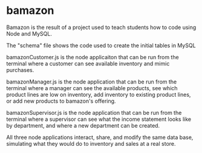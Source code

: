 # bamazon
Bamazon is the result of a project used to teach students how to code using Node and MySQL.  


The "schema" file shows the code used to create the initial tables in MySQL

bamazonCustomer.js is the node applicaiton that can be run from the terminal where a customer can see available inventory and mimic purchases.

bamazonManager.js is the node application that can be run from the terminal where a manager can see the available products, see which product lines are low on inventory, add inventory to existing product lines, or add new products to bamazon's offering.

bamazonSupervisor.js is the node application that can be run from the terminal where a supervisor can see what the income statement looks like by department, and where a new department can be created.

All three node applications interact, share, and modify the same data base, simulating what they would do to inventory and sales at a real store.